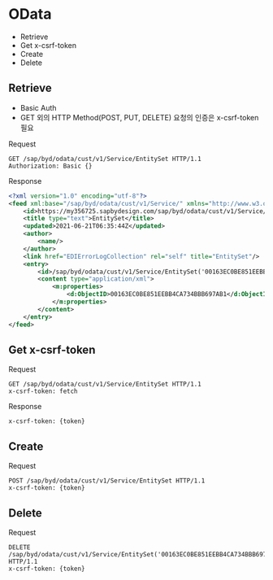 # OData

* Retrieve
* Get x-csrf-token
* Create 
* Delete 

## Retrieve
- Basic Auth
- GET 외의 HTTP Method(POST, PUT, DELETE) 요청의 인증은 x-csrf-token 필요

Request
```http
GET /sap/byd/odata/cust/v1/Service/EntitySet HTTP/1.1
Authorization: Basic {}
```

Response 
```xml
<?xml version="1.0" encoding="utf-8"?>
<feed xml:base="/sap/byd/odata/cust/v1/Service/" xmlns="http://www.w3.org/2005/Atom" xmlns:m="http://schemas.microsoft.com/ado/2007/08/dataservices/metadata" xmlns:d="http://schemas.microsoft.com/ado/2007/08/dataservices">
    <id>https://my356725.sapbydesign.com/sap/byd/odata/cust/v1/Service/EntitySet</id>
    <title type="text">EntitySet</title>
    <updated>2021-06-21T06:35:44Z</updated>
    <author>
        <name/>
    </author>
    <link href="EDIErrorLogCollection" rel="self" title="EntitySet"/>
    <entry>
        <id>/sap/byd/odata/cust/v1/Service/EntitySet('00163EC0BE851EEBB4CA734BBB697AB1')</id>
        <content type="application/xml">
            <m:properties>
                <d:ObjectID>00163EC0BE851EEBB4CA734BBB697AB1</d:ObjectID>
            </m:properties>
        </content>
    </entry>
</feed>
```

## Get x-csrf-token
Request
```http
GET /sap/byd/odata/cust/v1/Service/EntitySet HTTP/1.1
x-csrf-token: fetch
```

Response 
```http
x-csrf-token: {token}
```

## Create
Request
```http
POST /sap/byd/odata/cust/v1/Service/EntitySet HTTP/1.1
x-csrf-token: {token}
```

## Delete
Request
```http
DELETE /sap/byd/odata/cust/v1/Service/EntitySet('00163EC0BE851EEBB4CA734BBB697AB1') HTTP/1.1
x-csrf-token: {token}
```

